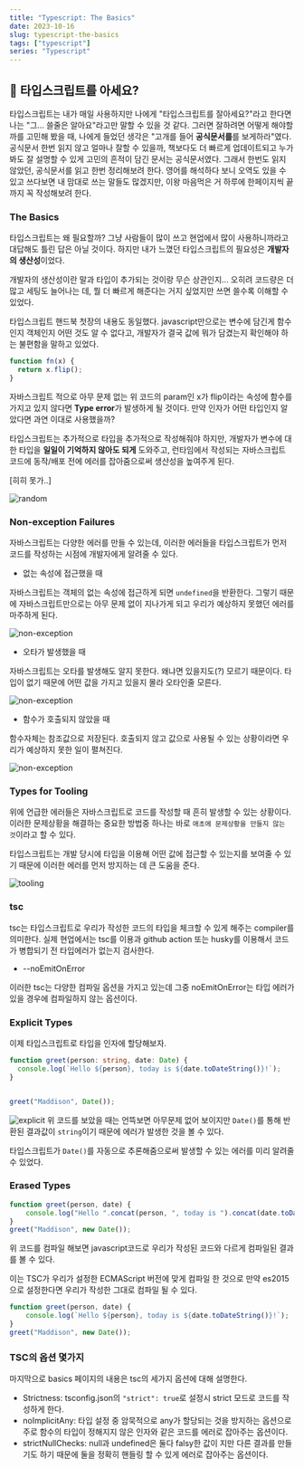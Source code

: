```yaml
---
title: "Typescript: The Basics"
date: 2023-10-16
slug: typescript-the-basics
tags: ["typescript"]
series: "Typescript"
---
```






## 🧐 타입스크립트를 아세요?

타입스크립트는 내가 매일 사용하지만 나에게 "타입스크립트를 잘아세요?"라고 한다면 나는 "그... 쓸줄은 알아요"라고만 말할 수 있을 것 같다. 그러면 잘하려면 어떻게 해야할까를 고민해 봤을 때, 나에게 들었던 생각은 "고개를 들어 **공식문서를**를 보게하라"였다. 공식문서 한번 읽지 않고 얼마나 잘할 수 있을까, 책보다도 더 빠르게 업데이트되고 누가 봐도 잘 설명할 수 있게 고민의 흔적이 담긴 문서는 공식문서였다. 그래서 한번도 읽지 않았던, 공식문서를 읽고 한번 정리해보려 한다. 영어를 해석하다 보니 오역도 있을 수 있고 쓰다보면 내 맘대로 쓰는 말들도 많겠지만, 이왕 마음먹은 거 하루에 한페이지씩 끝까지 꼭 작성해보려 한다.



### The Basics

타입스크립트는 왜 필요할까? 그냥 사람들이 많이 쓰고 현업에서 많이 사용하니까라고 대답해도 틀린 답은 아닐 것이다. 하지만 내가 느꼈던 타입스크립트의 필요성은 **개발자의 생산성**이었다. 

개발자의 생산성이란 말과 타입이 추가되는 것이랑 무슨 상관인지... 오히려 코드량은 더 많고 세팅도 늘어나는 데, 뭘 더 빠르게 해준다는 거지 싶었지만 쓰면 쓸수록 이해할 수 있었다. 



타입스크립트 핸드북 첫장의 내용도 동일했다. javascript만으로는 변수에 담긴게 함수인지 객체인지 어떤 것도 알 수 없다고, 개발자가 결국 값에 뭐가 담겼는지 확인해야 하는 불편함을 말하고 있었다.

```typescript
function fn(x) {
  return x.flip();
}
```

자바스크립트 적으로 아무 문제 없는 위 코드의 param인 x가 flip이라는 속성에 함수를 가지고 있지 않다면 **Type error**가 발생하게 될 것이다. 만약 인자가 어떤 타입인지 알았다면 과연 이대로 사용했을까? 

타입스크립트는 추가적으로 타입을 추가적으로 작성해줘야 하지만, 개발자가 변수에 대한 타입을 **일일이 기억하지 않아도 되게** 도와주고, 런타임에서 작성되는 자바스크립트 코드에 동작/배포 전에 에러를 잡아줌으로써 생산성을 높여주게 된다. 



[히히 못가..]

![random](random.jpeg)


### Non-exception Failures

자바스크립트는 다양한 에러를 만들 수 있는데, 이러한 에러들을 타입스크립트가 먼저 코드를 작성하는 시점에 개발자에게 알려줄 수 있다.

- 없는 속성에 접근했을 때

자바스크립트는 객체의 없는 속성에 접근하게 되면 `undefined`을 반환한다. 그렇기 때문에 자바스크립트만으로는 아무 문제 없이 지나가게 되고 우리가 예상하지 못했던 에러를 마주하게 된다.

![non-exception](nonexception1.png)


- 오타가 발생했을 때

자바스크립트는 오타를 발생해도 알지 못한다. 왜냐면 있을지도(?) 모르기 때문이다. 타입이 없기 때문에 어떤 값을 가지고 있을지 몰라 오타인줄 모른다.

![non-exception](nonexception2.png)

- 함수가 호출되지 않았을 때

함수자체는 참조값으로 저장된다. 호출되지 않고 값으로 사용될 수 있는 상황이라면 우리가 예상하지 못한 일이 펼쳐진다.

![non-exception](nonexception3.png)



### Types for Tooling

위에 언급한 에러들은 자바스크립트로 코드를 작성할 때 흔히 발생할 수 있는 상황이다. 이러한 문제상황을 해결하는 중요한 방법중 하나는 바로 `애초에 문제상황을 만들지 않는 것`이라고 할 수 있다.

타입스크립트는 개발 당시에 타입을 이용해 어떤 값에 접근할 수 있는지를 보여줄 수 있기 때문에 이러한 에러를 먼저 방지하는 데 큰 도움을 준다.

![tooling](tooling.png)

### tsc

tsc는 타입스크립트로 우리가 작성한 코드의 타입을 체크할 수 있게 해주는 compiler를 의미한다. 실제 현업에서는 tsc를 이용과 github action 또는 husky를 이용해서 코드가 병합되기 전 타입에러가 없는지 검사한다.

- --noEmitOnError

이러한 tsc는 다양한 컴파일 옵션을 가지고 있는데 그중 noEmitOnError는 타입 에러가 있을 경우에 컴파일하지 않는 옵션이다.



### Explicit Types

이제 타입스크립트로 타입을 인자에 할당해보자.

```typescript
function greet(person: string, date: Date) {
  console.log(`Hello ${person}, today is ${date.toDateString()}!`);
}


greet("Maddison", Date());
```

![explicit](explicit.png)
위 코드를 보았을 때는 언뜩보면 아무문제 없어 보이지만 `Date()`를 통해 반환된 결과값이 `string`이기 때문에 에러가 발생한 것을 볼 수 있다.

타입스크립트가 `Date()`를 자동으로 추론해줌으로써 발생할 수 있는 에러를 미리 알려줄 수 있었다.



### Erased Types

```javascript
function greet(person, date) {
    console.log("Hello ".concat(person, ", today is ").concat(date.toDateString(), "!"));
}
greet("Maddison", new Date());
```

위 코드를 컴파일 해보면 javascript코드로 우리가 작성된 코드와 다르게 컴파일된 결과를 볼 수 있다.

이는 TSC가 우리가 설정한 ECMAScript 버전에 맞게 컴파일 한 것으로 만약 es2015으로 설정한다면 우리가 작성한 그대로 컴파일 될 수 있다.

```typescript
function greet(person, date) {
    console.log(`Hello ${person}, today is ${date.toDateString()}!`);
}
greet("Maddison", new Date());
```



### TSC의 옵션 몇가지

마지막으로 basics 페이지의 내용은 tsc의 세가지 옵션에 대해 설명한다.

- Strictness: tsconfig.json의 `"strict": true`로 설정시 strict 모드로 코드를 작성하게 한다.
- noImplicitAny: 타입 설정 중 암묵적으로 any가 할당되는 것을 방지하는 옵션으로 주로 함수의 타입이 정해지지 않은 인자와 같은 코드를 에러로 잡아주는 옵션이다.
- strictNullChecks: null과 undefined은 둘다 falsy한 값이 지만 다른 결과를 만들기도 하기 때문에 둘을 정확히 핸들링 할 수 있게 에러로 잡아주는 옵션이다. 

